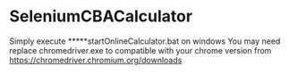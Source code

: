 # SeleniumCBACalculator

Simply execute *****startOnlineCalculator.bat on windows
You may need replace chromedriver.exe to compatible with your chrome version from https://chromedriver.chromium.org/downloads

